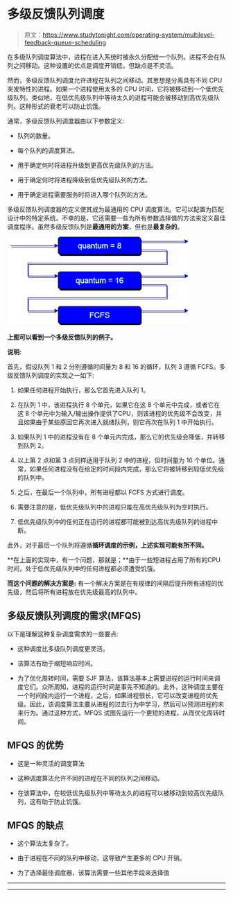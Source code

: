 # 多级反馈队列调度

> 原文：<https://www.studytonight.com/operating-system/multilevel-feedback-queue-scheduling>

在多级队列调度算法中，进程在进入系统时被永久分配给一个队列。进程不会在队列之间移动。这种设置的优点是调度开销低，但缺点是不灵活。

然而，多级反馈队列调度允许进程在队列之间移动。其思想是分离具有不同 CPU 突发特性的进程。如果一个进程使用太多的 CPU 时间，它将被移动到一个低优先级队列。类似地，在低优先级队列中等待太久的进程可能会被移动到高优先级队列。这种形式的衰老可以防止饥饿。

通常，多级反馈队列调度器由以下参数定义:

*   队列的数量。

*   每个队列的调度算法。

*   用于确定何时将进程升级到更高优先级队列的方法。

*   用于确定何时将进程降级到低优先级队列的方法。

*   用于确定进程需要服务时将进入哪个队列的方法。

多级反馈队列调度器的定义使其成为最通用的 CPU 调度算法。它可以配置为匹配设计中的特定系统。不幸的是，它还需要一些为所有参数选择值的方法来定义最佳调度程序。虽然多级反馈队列是**最通用的方案**，但也是**最复杂的**。

![Multilevel Feedback Queue Scheduling](img/56c96302bd4abff76b9cb1f526b294d0.png)

**上图可以看到一个多级反馈队列的例子。**

**说明:**

首先，假设队列 1 和 2 分别遵循时间量为 8 和 16 的循环，队列 3 遵循 FCFS。多级反馈队列调度的实现之一如下:

1.  如果任何进程开始执行，那么它首先进入队列 1。

2.  在队列 1 中，该进程执行 8 个单元，如果它在这 8 个单元中完成，或者它在这 8 个单元中为输入/输出操作提供了CPU，则该进程的优先级不会改变，并且如果由于某些原因它再次进入就绪队列，则它再次在队列 1 中开始执行。

3.  如果队列 1 中的进程没有在 8 个单元内完成，那么它的优先级会降低，并转移到队列 2。

4.  以上第 2 点和第 3 点同样适用于队列 2 中的进程，但时间量为 16 个单位。通常，如果任何进程没有在给定的时间段内完成，那么它将被转移到较低优先级的队列中。

5.  之后，在最后一个队列中，所有进程都以 FCFS 方式进行调度。

6.  需要注意的是，低优先级队列中的进程只能在高优先级队列为空时执行。

7.  低优先级队列中的任何正在运行的进程都可能被到达高优先级队列的进程中断。

此外，对于最后一个队列将遵循**循环调度的示例，上述实现可能有所不同。**

**在上面的实现中，有一个问题，那就是；**由于一些短进程占用了所有的CPU时间，处于低优先级队列中的任何进程都必须遭受饥饿。

**而这个问题的解决方案是:**
有一个解决方案是在有规律的间隔后提升所有进程的优先级，然后将所有进程放在优先级最高的队列中。

## 多级反馈队列调度的需求(MFQS)

以下是理解这种复杂调度需求的一些要点:

*   这种调度比多级队列调度更灵活。

*   该算法有助于缩短响应时间。

*   为了优化周转时间，需要 SJF 算法，该算法基本上需要进程的运行时间来调度它们。众所周知，进程的运行时间是事先不知道的。此外，这种调度主要在一个时间段内运行一个进程，之后，如果进程很长，它可以改变进程的优先级。因此，该调度算法主要从进程的过去行为中学习，然后可以预测进程的未来行为。通过这种方式，MFQS 试图先运行一个更短的进程，从而优化周转时间。

## MFQS 的优势

*   这是一种灵活的调度算法

*   这种调度算法允许不同的进程在不同的队列之间移动。

*   在该算法中，在较低优先级队列中等待太久的进程可以被移动到较高优先级队列，这有助于防止饥饿。

## MFQS 的缺点

*   这个算法太复杂了。

*   由于进程在不同的队列中移动，这导致产生更多的 CPU 开销。

*   为了选择最佳调度器，该算法需要一些其他手段来选择值

* * *

* * *
